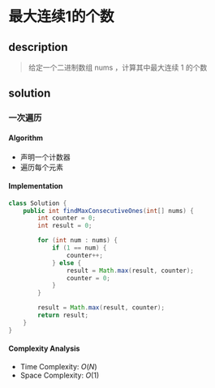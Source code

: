 # 最大连续1的个数

## description
> 给定一个二进制数组 nums ，计算其中最大连续 1 的个数

## solution

### 一次遍历

#### Algorithm
- 声明一个计数器
- 遍历每个元素

#### Implementation
```java
class Solution {
    public int findMaxConsecutiveOnes(int[] nums) {
        int counter = 0;
        int result = 0;

        for (int num : nums) {
            if (1 == num) {
                counter++;
            } else {
                result = Math.max(result, counter);
                counter = 0;
            }
        }

        result = Math.max(result, counter);
        return result;
    }
}
```

#### Complexity Analysis
- Time Complexity: $O(N)$
- Space Complexity: $O(1)$ 